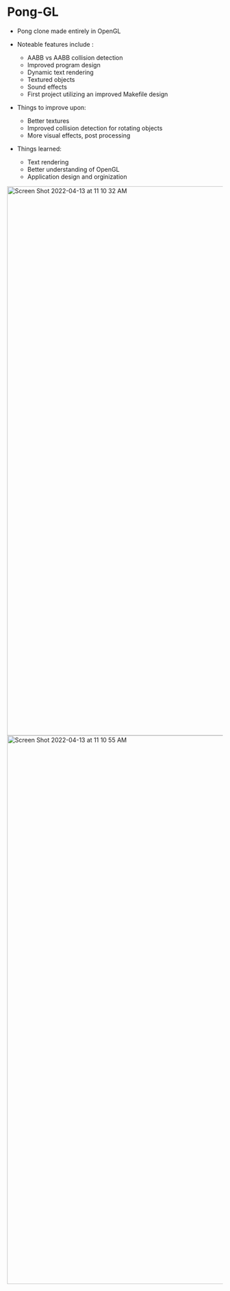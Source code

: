# Pong-GL

* Pong clone made entirely in OpenGL
* Noteable features include :
  - AABB vs AABB collision detection
  - Improved program design
  - Dynamic text rendering
  - Textured objects
  - Sound effects
  - First project utilizing an improved Makefile design

* Things to improve upon:
  - Better textures
  - Improved collision detection for rotating objects
  - More visual effects, post processing

* Things learned: 
  - Text rendering
  - Better understanding of OpenGL
  - Application design and orginization 

  
<img width="1278" alt="Screen Shot 2022-04-13 at 11 10 32 AM" src="https://user-images.githubusercontent.com/77081808/163234585-64357c0b-aa74-487e-9c2c-7e5079324b3a.png">
<img width="1277" alt="Screen Shot 2022-04-13 at 11 10 55 AM" src="https://user-images.githubusercontent.com/77081808/163234592-c54cf2d1-0e6c-48be-99e6-3ff14cc0ef8b.png">

